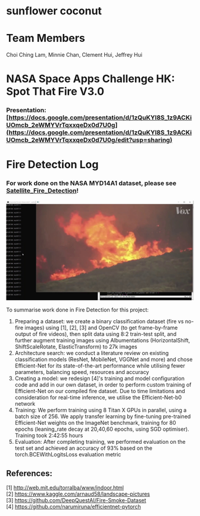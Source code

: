 # sunflower coconut

# Team Members  
Choi Ching Lam, Minnie Chan, Clement Hui, Jeffrey Hui

# NASA Space Apps Challenge HK: Spot That Fire V3.0 
### Presentation: [https://docs.google.com/presentation/d/1zQuKYl8S_1z9ACKiUOmcb_2eWMYVrTqxxqeDx0d7U0g](https://docs.google.com/presentation/d/1zQuKYl8S_1z9ACKiUOmcb_2eWMYVrTqxxqeDx0d7U0g/edit?usp=sharing)


# Fire Detection Log 
### For work done on the NASA MYD14A1 dataset, please see [Satellite_Fire_Detection](./Satellite_Fire_Detection)!
[![Demo Video](./utils/frame280.jpg)](./utils/demo_hackathon.mp4)

To summarise work done in Fire Detection for this project:  

1. Preparing a dataset: we create a binary classification dataset (fire vs no-fire images) using [1], [2], [3] and OpenCV (to get frame-by-frame output of fire videos), then split data using 8:2 train-test split, and further augment training images using Albumentations (HorizontalShift, ShiftScaleRotate, ElasticTransform) to 27k images  
2. Architecture search: we conduct a literature review on existing classification models (ResNet, MobileNet, VGGNet and more) and chose Efficient-Net for its state-of-the-art performance while utilising fewer parameters, balancing speed, resources and accuracy  
3. Creating a model: we redesign [4]'s training and model configuration code and add in our own dataset, in order to perform custom training of Efficient-Net on our compiled fire dataset. Due to time limitations and consideration for real-time inference, we utilise the Efficient-Net-b0 network  
4. Training: We perform training using 8 Titan X GPUs in parallel, using a batch size of 256. We apply transfer learning by fine-tuning pre-trained Efficient-Net weights on the ImageNet benchmark, training for 80 epochs (leaning_rate decay at 20,40,60 epochs, using SGD optimiser). Training took 2:42:55 hours  
5. Evaluation: After completing training, we performed evaluation on the test set and achieved an accuracy of 93% based on the torch.BCEWithLogitsLoss evaluation metric

## References:  
[1] http://web.mit.edu/torralba/www/indoor.html  
[2] https://www.kaggle.com/arnaud58/landscape-pictures  
[3] https://github.com/DeepQuestAI/Fire-Smoke-Dataset  
[4] https://github.com/narumiruna/efficientnet-pytorch
<!-- # [sunflower coconut](https://2020.spaceappschallenge.org/challenges/confront/spot-fire-3/teams/sunflower-coconut/):] -->
